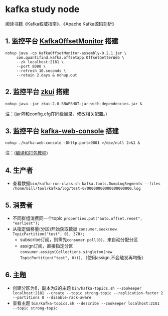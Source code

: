# kafka study node
阅读书籍《Kafka权威指南》、《Apache Kafka源码剖析》
## 1. 监控平台 [KafkaOffsetMonitor](https://github.com/quantifind/KafkaOffsetMonitor) 搭建
```
nohup java -cp KafkaOffsetMonitor-assembly-0.2.1.jar \
     com.quantifind.kafka.offsetapp.OffsetGetterWeb \
     --zk localhost:2181 \
     --port 8080 \
     --refresh 10.seconds \
     --retain 2.days & nohup.out
```
## 2. 监控平台 [zkui](https://github.com/DeemOpen/zkui) 搭建
    nohup java -jar zkui-2.0-SNAPSHOT-jar-with-dependencies.jar &
注：(jar包和config.cfg在同级目录，修改相关配置。)

## 3. 监控平台 [kafka-web-console](https://github.com/claudemamo/kafka-web-console) 搭建
    nohup ./kafka-web-console -Dhttp.port=9001 >/dev/null 2>&1 &
注：([编译和打包教程](https://blog.csdn.net/hengyunabc/article/details/40431627))

## 4. 生产者
* 查看数据`bin/kafka-run-class.sh kafka.tools.DumpLogSegments --files /home/bill/tool/kafka/log/test-0/00000000000000000000.log`

## 5. 消费者
* 不同群组消费同一个topic  `properties.put("auto.offset.reset", "earliest");`
* 从指定偏移量(分区)开始获取数据 `consumer.seek(new TopicPartition("test", 0), 370);`
    * subscribe订阅，则需先`consumer.poll(0)`，来自动分配分区
    * assign订阅，直接指定分区`consumer.assign(Collections.singleton(new TopicPartition("test", 0)))`，（使用assign,不会触发再均衡）
    
## 6. 主题
* 创建分区为8，副本为2的主题
`bin/kafka-topics.sh --zookeeper localhost:2181 --create --topic strong-topic --replication-factor 2 --partitions 8 --disable-rack-aware`
* 查看主题
`bin/kafka-topics.sh --describe --zookeeper localhost:2181 --topic strong-topic`
